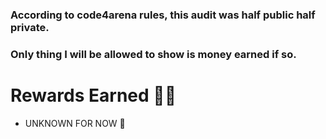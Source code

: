 ### According to code4arena rules, this audit was half public half private.

### Only thing I will be allowed to show is money earned if so.

# Rewards Earned 💸🧠

- UNKNOWN FOR NOW 💸
